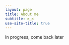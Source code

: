 ```yaml
---
layout: page
title: About me
subtitle: ಠ_ಠ
use-site-title: true
---
```


<head>

<link rel="shortcut icon" type="image/x-icon" href="img/3332408_0.jpg">

</head>

In progress, come back later
